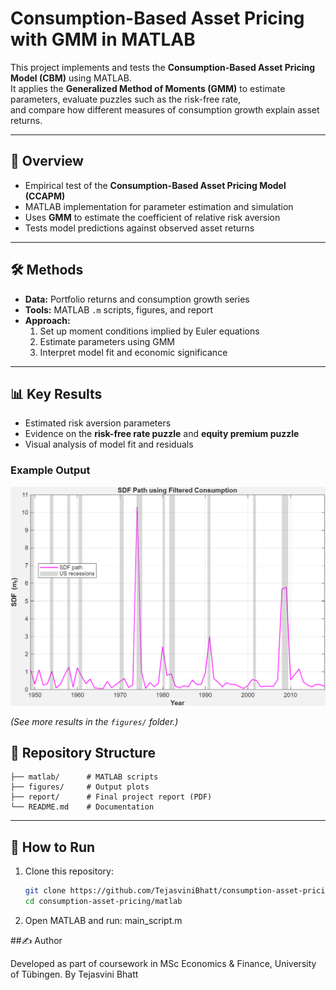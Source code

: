 # Consumption-Based Asset Pricing with GMM in MATLAB

This project implements and tests the **Consumption-Based Asset Pricing Model (CBM)** using MATLAB.  
It applies the **Generalized Method of Moments (GMM)** to estimate parameters, evaluate puzzles such as the risk-free rate,  
and compare how different measures of consumption growth explain asset returns.  

---

## 📘 Overview
- Empirical test of the **Consumption-Based Asset Pricing Model (CCAPM)**
- MATLAB implementation for parameter estimation and simulation
- Uses **GMM** to estimate the coefficient of relative risk aversion
- Tests model predictions against observed asset returns

---

## 🛠️ Methods
- **Data:** Portfolio returns and consumption growth series  
- **Tools:** MATLAB `.m` scripts, figures, and report  
- **Approach:**  
  1. Set up moment conditions implied by Euler equations  
  2. Estimate parameters using GMM  
  3. Interpret model fit and economic significance  

---

## 📊 Key Results
- Estimated risk aversion parameters  
- Evidence on the **risk-free rate puzzle** and **equity premium puzzle**  
- Visual analysis of model fit and residuals

### Example Output
![Stochastic Discount Factor (Filtered)](figures/A_SDF_path_filtered.png)

*(See more results in the `figures/` folder.)*


## 📂 Repository Structure
```
├── matlab/      # MATLAB scripts
├── figures/     # Output plots
├── report/      # Final project report (PDF)
└── README.md    # Documentation
```


---

## 🚀 How to Run
1. Clone this repository:
   ```bash
   git clone https://github.com/TejasviniBhatt/consumption-asset-pricing.git
   cd consumption-asset-pricing/matlab

2. Open MATLAB and run:
   main_script.m

##✍️ Author

Developed as part of coursework in MSc Economics & Finance, University of Tübingen.
By Tejasvini Bhatt


